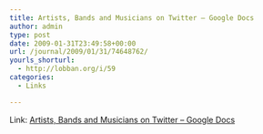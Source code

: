```yaml
---
title: Artists, Bands and Musicians on Twitter – Google Docs
author: admin
type: post
date: 2009-01-31T23:49:58+00:00
url: /journal/2009/01/31/74648762/
yourls_shorturl:
  - http://lobban.org/i/59
categories:
  - Links

---
```

Link: [Artists, Bands and Musicians on Twitter &#8211; Google Docs][1]

 [1]: http://spreadsheets.google.com/pub?key=phtgMLGe8aahYaH0pRs7VHg
